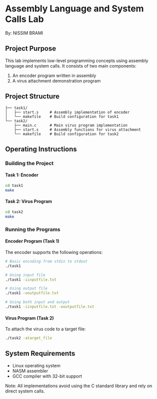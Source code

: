 # Assembly Language and System Calls Lab

By: NISSIM BRAMI

## Project Purpose
This lab implements low-level programming concepts using assembly language and system calls. It consists of two main components:
1. An encoder program written in assembly
2. A virus attachment demonstration program

## Project Structure
```
├── task1/
│   ├── start.s     # Assembly implementation of encoder
│   └── makefile    # Build configuration for task1
└── task2/
    ├── main.c      # Main virus program implementation
    ├── start.s     # Assembly functions for virus attachment
    └── makefile    # Build configuration for task2
```

## Operating Instructions

### Building the Project

#### Task 1: Encoder
```bash
cd task1
make
```

#### Task 2: Virus Program
```bash
cd task2
make
```

### Running the Programs

#### Encoder Program (Task 1)
The encoder supports the following operations:
```bash
# Basic encoding from stdin to stdout
./task1

# Using input file
./task1 -iinputfile.txt

# Using output file
./task1 -ooutputfile.txt

# Using both input and output
./task1 -iinputfile.txt -ooutputfile.txt
```

#### Virus Program (Task 2)
To attach the virus code to a target file:
```bash
./task2 -atarget_file
```

## System Requirements
- Linux operating system
- NASM assembler
- GCC compiler with 32-bit support

Note: All implementations avoid using the C standard library and rely on direct system calls.
